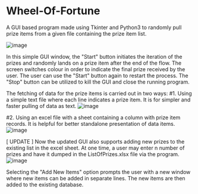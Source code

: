 # Wheel-Of-Fortune
A GUI based program made using Tkinter and Python3 to randomly pull prize items from a given file containing the prize item list.

![image](https://user-images.githubusercontent.com/69592060/198697938-4707eb02-ab6c-4406-985a-40988f68a592.png)

In this simple GUI window, the "Start" button initiates the iteration of the prizes and randomly lands on a prize item after the end of the flow. The screen switches colour in order to indicate the final prize received by the user. The user can use the "Start" button again to restart the process.
The "Stop" button can be utilized to kill the GUI and close the running program.

The fetching of data for the prize items is carried out in two ways:
  #1. Using a simple text file where each line indicates a prize item. It is for simpler and faster pulling of data as text.
  ![image](https://user-images.githubusercontent.com/69592060/194707348-264901b5-71ff-4ef9-bd58-5f645ccedc93.png)

  #2. Using an excel file with a sheet containing a column with prize item records. It is helpful for better standalone presentation of data items.
  ![image](https://user-images.githubusercontent.com/69592060/194707368-9ce99bc1-18c8-4897-b676-0e25b0a1ffdc.png)

[ UPDATE ]
Now the updated GUI also supports adding new prizes to the existing list in the excel sheet. At one time, a user may enter n number of prizes and have it dumped in the ListOfPrizes.xlsx file via the program.
![image](https://user-images.githubusercontent.com/69592060/198699210-0e3007b1-f50b-49d9-bf71-c429c20fd342.png)

Selecting the "Add New Items" option prompts the user with a new window where new items can be added in separate lines. The new items are then added to the existing database.
